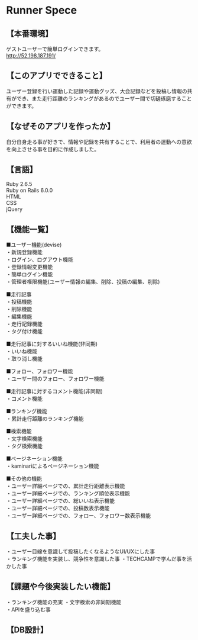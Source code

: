 # Runner Spece

## 【本番環境】
ゲストユーザーで簡単ログインできます。  
http://52.198.187.191/

## 【このアプリでできること】
ユーザー登録を行い運動した記録や運動グッズ、大会記録などを投稿し情報の共有ができ、また走行距離のランキングがあるのでユーザー間で切磋琢磨することができます。

## 【なぜそのアプリを作ったか】
自分自身走る事が好きで、情報や記録を共有することで、利用者の運動への意欲を向上させる事を目的に作成しました。

## 【言語】
Ruby 2.6.5  
Ruby on Rails 6.0.0  
HTML  
CSS  
jQuery  

## 【機能一覧】
■ユーザー機能(devise)  
・新規登録機能  
・ログイン、ログアウト機能  
・登録情報変更機能  
・簡単ログイン機能  
・管理者権限機能(ユーザー情報の編集、削除、投稿の編集、削除)  

■走行記事  
・投稿機能  
・削除機能  
・編集機能  
・走行記録機能  
・タグ付け機能  

■走行記事に対するいいね機能(非同期)  
・いいね機能  
・取り消し機能  

■フォロー、フォロワー機能  
・ユーザー間のフォロー、フォロワー機能  

■走行記事に対するコメント機能(非同期)  
・コメント機能  

■ランキング機能  
・累計走行距離のランキング機能  

■検索機能  
・文字検索機能  
・タグ検索機能  

■ページネーション機能  
・kaminariによるページネーション機能  

■その他の機能  
・ユーザー詳細ページでの、累計走行距離表示機能  
・ユーザー詳細ページでの、ランキング順位表示機能  
・ユーザー詳細ページでの、総いいね表示機能  
・ユーザー詳細ページでの、投稿数表示機能  
・ユーザー詳細ページでの、フォロー、フォロワー数表示機能  

## 【工夫した事】
・ユーザー目線を意識して投稿したくなるようなUI/UXにした事  
・ランキング機能を実装し、競争性を意識した事
・TECHCAMPで学んだ事を活かした事   


## 【課題や今後実装したい機能】
・ランキング機能の充実
・文字検索の非同期機能  
・APIを盛り込む事  
 
## 【DB設計】

